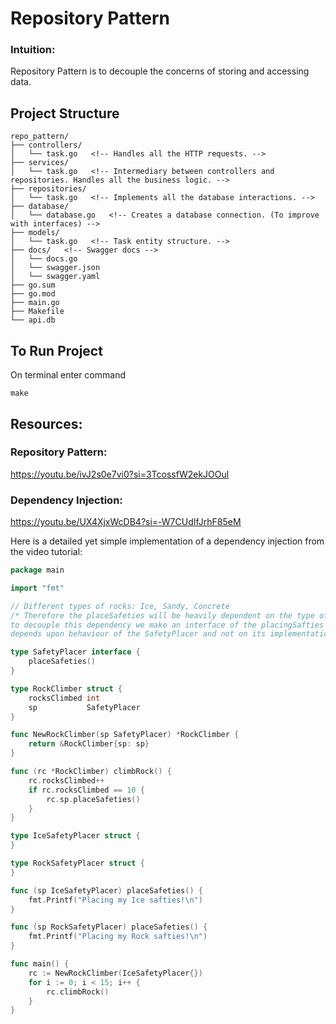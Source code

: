 # Repository Pattern

### Intuition:
Repository Pattern is to decouple the concerns of storing and accessing data.

## Project Structure
```
repo_pattern/
├── controllers/
│   └── task.go   <!-- Handles all the HTTP requests. -->
├── services/
│   └── task.go   <!-- Intermediary between controllers and repositories. Handles all the business logic. -->
├── repositories/
│   └── task.go   <!-- Implements all the database interactions. -->
├── database/
│   └── database.go   <!-- Creates a database connection. (To improve with interfaces) -->
├── models/
│   └── task.go   <!-- Task entity structure. -->
├── docs/   <!-- Swagger docs -->
│   └── docs.go
│   └── swagger.json
│   └── swagger.yaml
├── go.sum
├── go.mod
├── main.go
├── Makefile   
└── api.db
```

## To Run Project
On terminal enter command 
```
make
```

## Resources:
### Repository Pattern:
https://youtu.be/ivJ2s0e7vi0?si=3TcossfW2ekJOOul
### Dependency Injection:
https://youtu.be/UX4XjxWcDB4?si=-W7CUdIfJrhF85eM   

Here is a detailed yet simple implementation of a dependency injection from the video tutorial:
```go
package main

import "fmt"

// Different types of rocks: Ice, Sandy, Concrete
/* Therefore the placeSafeties will be heavily dependent on the type of rock being climbed
to decouple this dependency we make an interface of the placingSafties so that the climber
depends upon behaviour of the SafetyPlacer and not on its implementation*/

type SafetyPlacer interface {
	placeSafeties()
}

type RockClimber struct {
	rocksClimbed int
	sp           SafetyPlacer
}

func NewRockClimber(sp SafetyPlacer) *RockClimber {
	return &RockClimber{sp: sp}
}

func (rc *RockClimber) climbRock() {
	rc.rocksClimbed++
	if rc.rocksClimbed == 10 {
		rc.sp.placeSafeties()
	}
}

type IceSafetyPlacer struct {
}

type RockSafetyPlacer struct {
}

func (sp IceSafetyPlacer) placeSafeties() {
	fmt.Printf("Placing my Ice safties!\n")
}

func (sp RockSafetyPlacer) placeSafeties() {
	fmt.Printf("Placing my Rock safties!\n")
}

func main() {
	rc := NewRockClimber(IceSafetyPlacer{})
	for i := 0; i < 15; i++ {
		rc.climbRock()
	}
}
```
